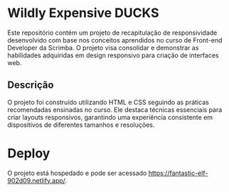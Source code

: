 # Wildly Expensive DUCKS

Este repositório contém um projeto de recapitulação de responsividade desenvolvido com base nos conceitos aprendidos no curso de Front-end Developer da Scrimba. O projeto visa consolidar e demonstrar as habilidades adquiridas em design responsivo para criação de interfaces web.

## Descrição

O projeto foi construído utilizando HTML e CSS seguindo as práticas recomendadas ensinadas no curso. Ele destaca técnicas essenciais para criar layouts responsivos, garantindo uma experiência consistente em dispositivos de diferentes tamanhos e resoluções.

# Deploy

O projeto está hospedado e pode ser acessado https://fantastic-elf-902d09.netlify.app/.



